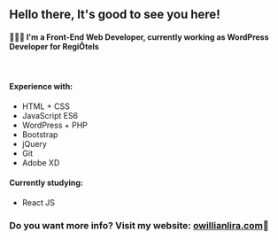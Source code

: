 <h2>Hello there, It's good to see you here!</h2>
<h4>👨🏻‍💻 I'm a Front-End Web Developer, currently working as WordPress Developer for RegiÔtels</h4>
<br>
<h4>Experience with:</h4>
<ul>
  <li>HTML + CSS</li>
  <li>JavaScript ES6</li>
  <li>WordPress + PHP</li>
  <li>Bootstrap</li>
  <li>jQuery</li>
  <li>Git</li>
  <li>Adobe XD</li>
</ul>
<h4>Currently studying:</h4>
<ul>
  <li>React JS</li>
</ul>
<h3>Do you want more info? Visit my website: <a href="https://owillianlira.com/en">owillianlira.com</a>🔗</h3>
